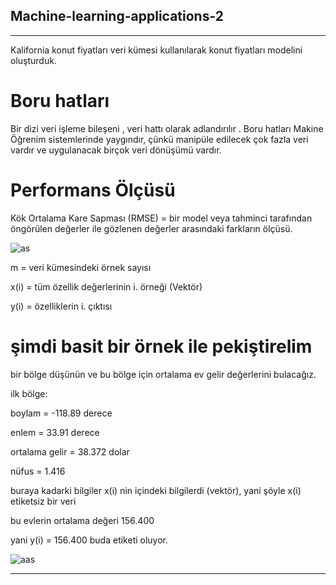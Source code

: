 ## Machine-learning-applications-2
--------

Kalifornia konut fiyatları veri kümesi kullanılarak konut fiyatları modelini oluşturduk.

# Boru hatları

Bir dizi veri işleme bileşeni , veri hattı olarak adlandırılır . Boru hatları
Makine Öğrenim sistemlerinde yaygındır, çünkü manipüle edilecek çok fazla veri vardır ve
uygulanacak birçok veri dönüşümü vardır.

# Performans Ölçüsü

Kök Ortalama Kare Sapması (RMSE) = bir model veya tahminci tarafından öngörülen değerler ile gözlenen değerler arasındaki farkların ölçüsü.

![as](https://user-images.githubusercontent.com/54184905/74971010-6baec280-5430-11ea-9c8a-d5b74770eb59.png)

m = veri kümesindeki örnek sayısı

x(i) = tüm özellik değerlerinin i. örneği (Vektör)

y(i) = özelliklerin i. çıktısı

# şimdi basit bir örnek ile pekiştirelim

bir bölge düşünün ve bu bölge için ortalama ev gelir değerlerini bulacağız.

ilk bölge:

boylam = -118.89 derece

enlem = 33.91 derece

ortalama gelir = 38.372 dolar

nüfus = 1.416

buraya kadarki bilgiler x(i) nin içindeki bilgilerdi (vektör), yani şöyle x(i) etiketsiz bir veri

bu evlerin ortalama değeri 156.400

yani y(i) = 156.400 buda etiketi oluyor.

![aas](https://user-images.githubusercontent.com/54184905/74971731-9f3e1c80-5431-11ea-9f88-6bd21cef2ae2.png)

---------------------------------

